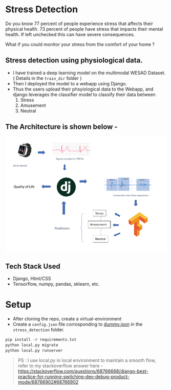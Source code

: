 # Stress Detection 

Do you know 77 percent of people experience stress that affects their physical health. 73 percent of people have stress that impacts their mental health. If left unchecked this can have severe consequences.

What if you could monitor your stress from the comfort of your home ? 

## Stress detection using physiological data.

- I have trained a deep learning model on the multimodal WESAD Dataset. ( Details in the ```train_dir``` folder )
- Then I deployed the model to a webapp using Django.
- Thus the users upload their phsyiological data to the Webapp, and django leverages the classifier model to classify their data between 
    1. Stress
    2. Amusement 
    3. Neutral

## The Architecture is shown below - 

<img src= 'screenshots/stress_detection.png' >


## Tech Stack Used 
- Django, Html/CSS 
- Tensorflow, numpy, pandas, sklearn, etc.

# Setup 

- After cloning the repo, create a virtual-environment 
- Create a ```config.json``` file corrosponding to <a href="dummy.json">dummy.json</a> in the ```stress_detection``` folder.

```python
pip install -r requirements.txt
python local.py migrate
python local.py runserver

```
> PS : I use local.py in local environment to maintain a smooth flow, refer to my stackoverflow answer here - https://stackoverflow.com/questions/68766668/django-best-practice-for-running-switching-dev-debug-product-mode/68766902#68766902
